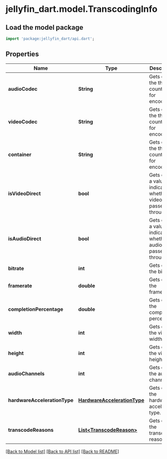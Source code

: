 # jellyfin_dart.model.TranscodingInfo

## Load the model package
```dart
import 'package:jellyfin_dart/api.dart';
```

## Properties
Name | Type | Description | Notes
------------ | ------------- | ------------- | -------------
**audioCodec** | **String** | Gets or sets the thread count used for encoding. | [optional] 
**videoCodec** | **String** | Gets or sets the thread count used for encoding. | [optional] 
**container** | **String** | Gets or sets the thread count used for encoding. | [optional] 
**isVideoDirect** | **bool** | Gets or sets a value indicating whether the video is passed through. | [optional] 
**isAudioDirect** | **bool** | Gets or sets a value indicating whether the audio is passed through. | [optional] 
**bitrate** | **int** | Gets or sets the bitrate. | [optional] 
**framerate** | **double** | Gets or sets the framerate. | [optional] 
**completionPercentage** | **double** | Gets or sets the completion percentage. | [optional] 
**width** | **int** | Gets or sets the video width. | [optional] 
**height** | **int** | Gets or sets the video height. | [optional] 
**audioChannels** | **int** | Gets or sets the audio channels. | [optional] 
**hardwareAccelerationType** | [**HardwareAccelerationType**](HardwareAccelerationType.md) | Gets or sets the hardware acceleration type. | [optional] 
**transcodeReasons** | [**List&lt;TranscodeReason&gt;**](TranscodeReason.md) | Gets or sets the transcode reasons. | [optional] 

[[Back to Model list]](../README.md#documentation-for-models) [[Back to API list]](../README.md#documentation-for-api-endpoints) [[Back to README]](../README.md)


